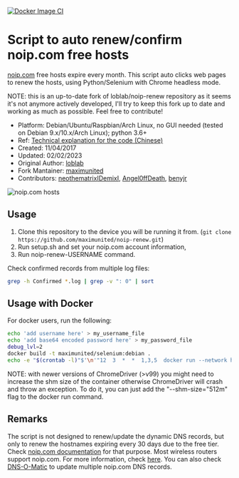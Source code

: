 [![Docker Image CI](https://github.com/maximunited/noip-renew/actions/workflows/docker-image.yml/badge.svg)](https://github.com/maximunited/noip-renew/actions/workflows/docker-image.yml)

# Script to auto renew/confirm noip.com free hosts

[noip.com](https://www.noip.com/) free hosts expire every month.
This script auto clicks web pages to renew the hosts,
using Python/Selenium with Chrome headless mode.

NOTE: this is an up-to-date fork of loblab/noip-renew repository as it seems it's not anymore actively developed, I'll try to keep this fork up to date and working as much as possible. Feel free to contribute!

- Platform: Debian/Ubuntu/Raspbian/Arch Linux, no GUI needed (tested on Debian 9.x/10.x/Arch Linux); python 3.6+
- Ref: [Technical explanation for the code (Chinese)](http://www.jianshu.com/p/3c8196175147)
- Created: 11/04/2017
- Updated: 02/02/2023
- Original Author: [loblab](https://github.com/loblab)
- Fork Mantainer: [maximunited](https://github.com/maximunited)
- Contributors: [neothematrix](https://github.com/neothematrix)[IDemixI](https://github.com/IDemixI), [Angel0ffDeath](https://github.com/Angel0ffDeath), [benyjr](https://github.com/benyjr)

![noip.com hosts](https://raw.githubusercontent.com/maximunited/noip-renew/master/screenshot.png)

## Usage

1. Clone this repository to the device you will be running it from. (`git clone https://github.com/maximunited/noip-renew.git`)
2. Run setup.sh and set your noip.com account information,
3. Run noip-renew-USERNAME command.

Check confirmed records from multiple log files:

``` bash
grep -h Confirmed *.log | grep -v ": 0" | sort
```
## Usage with Docker

For docker users, run the following:
```sh
echo 'add username here' > my_username_file
echo 'add base64 encoded password here' > my_password_file
debug_lvl=2
docker build -t maximunited/selenium:debian .
echo -e "$(crontab -l)"$'\n'"12  3  *  *  1,3,5  docker run --network host maximunited/selenium:debian ${my_username_file} ${my_password_file} ${debug_lvl}" | crontab -
```
NOTE: with newer versions of ChromeDriver (>v99) you might need to increase the shm size of the container otherwise ChromeDriver will crash and throw an exception. To do it, you can just add the "--shm-size="512m" flag to the docker run command.

## Remarks

The script is not designed to renew/update the dynamic DNS records, but only to renew the hostnames expiring every 30 days due to the free tier.
Check [noip.com documentation](https://www.noip.com/integrate) for that purpose.
Most wireless routers support noip.com. For more information, check [here](https://www.noip.com/support/knowledgebase/what-devices-support-no-ips-dynamic-dns-update-service/).
You can also check [DNS-O-Matic](https://dnsomatic.com/) to update multiple noip.com DNS records.
